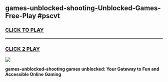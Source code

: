 
## games-unblocked-shooting-Unblocked-Games-Free-Play #pscvt
<h3>
<a href="https://us.freeplayer.one?title=games-unblocked-shooting&ref=9M">CLICK TO PLAY</a></h3>
<hr>

<h3>
<a href="https://us.freeplayer.one?title=games-unblocked-shooting&ref=9M">CLICK 2 PLAY</a>
  
</h3>

<a href="https://us.freeplayer.one?title=games-unblocked-shooting&ref=9M"><img src="https://clearcache.store/games.png"></a>


**games-unblocked-shooting games unblocked: Your Gateway to Fun and Accessible Online Gaming**
